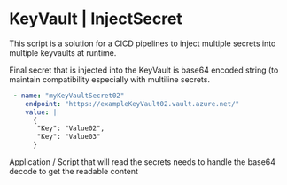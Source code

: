 # KeyVault | InjectSecret 

This script is a solution for a CICD pipelines to inject multiple secrets into multiple keyvaults at runtime.

Final secret that is injected into the KeyVault is base64 encoded string (to maintain compatibility especially with multiline secrets.
```yaml
 - name: "myKeyVaultSecret02"
    endpoint: "https://exampleKeyVault02.vault.azure.net/"
    value: |
      {
       "Key": "Value02",
       "Key": "Value03"
      }
```

Application / Script that will read the secrets needs to handle the base64 decode to get the readable content